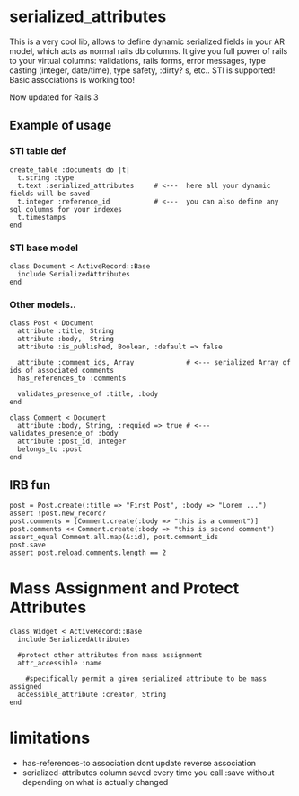 serialized_attributes
=====================

This is a very cool lib, allows to define dynamic serialized fields in your AR model, which acts as normal rails db columns.
It give you full power of rails to your virtual columns: validations, rails forms, error messages, type casting
(integer, date/time), type safety, :dirty? s, etc.. STI is supported! Basic associations is working too!

Now updated for Rails 3

Example of usage
----------------

### STI table def

    create_table :documents do |t|
      t.string :type
      t.text :serialized_attributes     # <---  here all your dynamic fields will be saved
      t.integer :reference_id           # <---  you can also define any sql columns for your indexes
      t.timestamps
    end

### STI base model

    class Document < ActiveRecord::Base
      include SerializedAttributes
    end

### Other models..

    class Post < Document
      attribute :title, String
      attribute :body,  String
      attribute :is_published, Boolean, :default => false
      
      attribute :comment_ids, Array             # <--- serialized Array of ids of associated comments
      has_references_to :comments
      
      validates_presence_of :title, :body
    end
    
    class Comment < Document
      attribute :body, String, :requied => true # <--- validates_presence_of :body
      attribute :post_id, Integer
      belongs_to :post
    end
    
IRB fun
-------

    post = Post.create(:title => "First Post", :body => "Lorem ...")
    assert !post.new_record?
    post.comments = [Comment.create(:body => "this is a comment")]
    post.comments << Comment.create(:body => "this is second comment")
    assert_equal Comment.all.map(&:id), post.comment_ids
    post.save
    assert post.reload.comments.length == 2

# Mass Assignment and Protect Attributes
	class Widget < ActiveRecord::Base
	  include SerializedAttributes
	
	  #protect other attributes from mass assignment
	  attr_accessible :name

		#specifically permit a given serialized attribute to be mass assigned
	  accessible_attribute :creator, String
	end


# limitations
- has-references-to association dont update reverse association
- serialized-attributes column saved every time you call :save without depending on what is actually changed